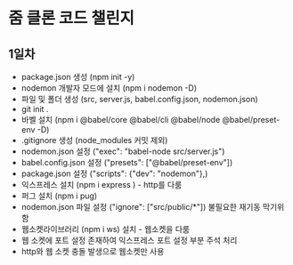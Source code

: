 # 줌 클론 코드 챌린지

## 1일차

- package.json 생성 (npm init -y)
- nodemon 개발자 모드에 설치 (npm i nodemon -D)
- 파일 및 폴더 생성 (src, server.js, babel.config.json, nodemon.json)
- git init .
- 바벨 설치 (npm i @babel/core @babel/cli @babel/node @babel/preset-env -D)
- .gitignore 생성 (node_modules 커밋 제외)
- nodemon.json 설정 ("exec": "babel-node src/server.js")
- babel.config.json 설정 ("presets": ["@babel/preset-env"])
- package.json 설정 ("scripts": {"dev": "nodemon"},)
- 익스프레스 설치 (npm i express ) - http를 다룸
- 퍼그 설치 (npm i pug)
- nodemon.json 파일 설정 ("ignore": ["src/public/*"])
  불필요한 재기동 막기위함
- 웹소켓라이브러리 (npm i ws) 설치 - 웹소켓을 다룸
- 웹 소켓에 포트 설정 존재하여 익스프레스 포트 설정 부분 주석 처리
- http와 웹 소켓 충돌 발생으로 웹소켓만 사용
